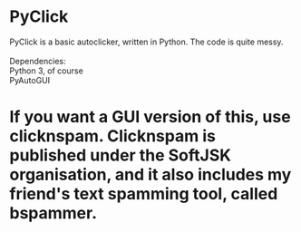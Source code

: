 # PyClick
PyClick is a basic autoclicker, written in Python. The code is quite messy. <br>
<br>
Dependencies: <br>
Python 3, of course <br>
PyAutoGUI <br>
# If you want a GUI version of this, use clicknspam. Clicknspam is published under the SoftJSK organisation, and it also includes my friend's text spamming tool, called bspammer.
